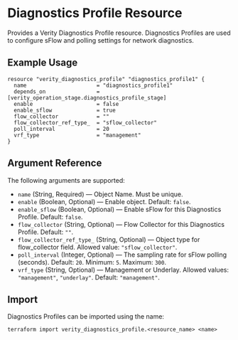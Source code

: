 # Diagnostics Profile Resource

Provides a Verity Diagnostics Profile resource. Diagnostics Profiles are used to configure sFlow and polling settings for network diagnostics.

## Example Usage

```hcl
resource "verity_diagnostics_profile" "diagnostics_profile1" {
  name                      = "diagnostics_profile1"
  depends_on                = [verity_operation_stage.diagnostics_profile_stage]
  enable                    = false
  enable_sflow              = true
  flow_collector            = ""
  flow_collector_ref_type_  = "sflow_collector"
  poll_interval             = 20
  vrf_type                  = "management"
}
```

## Argument Reference

The following arguments are supported:

- `name` (String, Required) — Object Name. Must be unique.
- `enable` (Boolean, Optional) — Enable object. Default: `false`.
- `enable_sflow` (Boolean, Optional) — Enable sFlow for this Diagnostics Profile. Default: `false`.
- `flow_collector` (String, Optional) — Flow Collector for this Diagnostics Profile. Default: `""`.
- `flow_collector_ref_type_` (String, Optional) — Object type for flow_collector field. Allowed value: `"sflow_collector"`.
- `poll_interval` (Integer, Optional) — The sampling rate for sFlow polling (seconds). Default: `20`. Minimum: `5`. Maximum: `300`.
- `vrf_type` (String, Optional) — Management or Underlay. Allowed values: `"management"`, `"underlay"`. Default: `"management"`.

## Import

Diagnostics Profiles can be imported using the name:

```hcl
terraform import verity_diagnostics_profile.<resource_name> <name>
```
